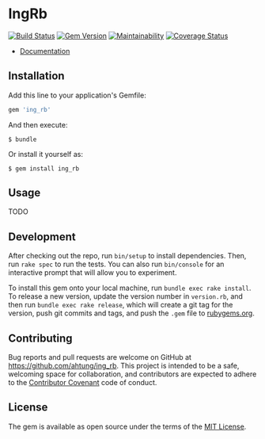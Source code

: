 # IngRb

[![Build Status](https://travis-ci.com/ahtung/ing.rb.svg?branch=master)](https://travis-ci.com/ahtung/ing.rb)
[![Gem Version](https://badge.fury.io/rb/ing_rb.svg)](https://badge.fury.io/rb/ing_rb)
[![Maintainability](https://api.codeclimate.com/v1/badges/cb577be133e132be396a/maintainability)](https://codeclimate.com/github/ahtung/ing.rb/maintainability)
[![Coverage Status](https://coveralls.io/repos/github/ahtung/ing.rb/badge.svg?branch=master)](https://coveralls.io/github/ahtung/ing.rb?branch=master)

- [Documentation](https://developer.ing.com/)

## Installation

Add this line to your application's Gemfile:

```ruby
gem 'ing_rb'
```

And then execute:

    $ bundle

Or install it yourself as:

    $ gem install ing_rb

## Usage

TODO

## Development

After checking out the repo, run `bin/setup` to install dependencies. Then, run `rake spec` to run the tests. You can also run `bin/console` for an interactive prompt that will allow you to experiment.

To install this gem onto your local machine, run `bundle exec rake install`. To release a new version, update the version number in `version.rb`, and then run `bundle exec rake release`, which will create a git tag for the version, push git commits and tags, and push the `.gem` file to [rubygems.org](https://rubygems.org).

## Contributing

Bug reports and pull requests are welcome on GitHub at https://github.com/ahtung/ing_rb. This project is intended to be a safe, welcoming space for collaboration, and contributors are expected to adhere to the [Contributor Covenant](http://contributor-covenant.org) code of conduct.


## License

The gem is available as open source under the terms of the [MIT License](http://opensource.org/licenses/MIT).
